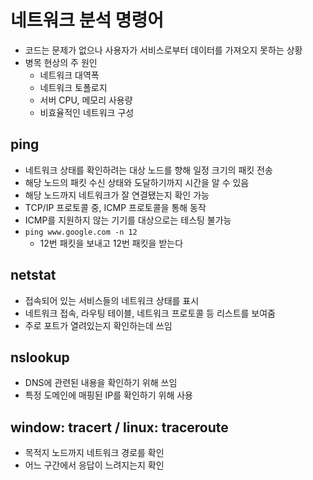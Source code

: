 # 네트워크 분석 명령어

- 코드는 문제가 없으나 사용자가 서비스로부터 데이터를 가져오지 못하는 상황
- 병목 현상의 주 원인
  - 네트워크 대역폭
  - 네트워크 토폴로지
  - 서버 CPU, 메모리 사용량
  - 비효율적인 네트워크 구성

## ping

- 네트워크 상태를 확인하려는 대상 노드를 향해 일정 크기의 패킷 전송
- 해당 노드의 패킷 수신 상태와 도달하기까지 시간을 알 수 있음
- 해당 노드까지 네트워크가 잘 연결됐는지 확인 가능
- TCP/IP 프로토콜 중, ICMP 프로토콜을 통해 동작
- ICMP를 지원하지 않는 기기를 대상으로는 테스팅 불가능
- `ping www.google.com -n 12`
  - 12번 패킷을 보내고 12번 패킷을 받는다

## netstat

- 접속되어 있는 서비스들의 네트워크 상태를 표시
- 네트워크 접속, 라우팅 테이블, 네트워크 프로토콜 등 리스트를 보여줌
- 주로 포트가 열려있는지 확인하는데 쓰임

## nslookup

- DNS에 관련된 내용을 확인하기 위해 쓰임
- 특정 도메인에 매핑된 IP를 확인하기 위해 사용

## window: tracert / linux: traceroute

- 목적지 노드까지 네트워크 경로를 확인
- 어느 구간에서 응답이 느려지는지 확인

